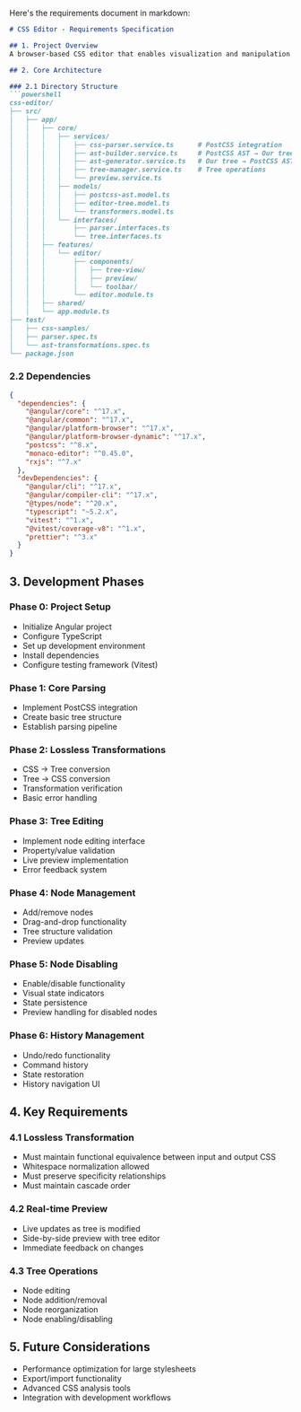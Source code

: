 Here's the requirements document in markdown:

```markdown
# CSS Editor - Requirements Specification

## 1. Project Overview
A browser-based CSS editor that enables visualization and manipulation of CSS through a tree structure, focusing on lossless transformations and direct manipulation.

## 2. Core Architecture

### 2.1 Directory Structure
```powershell
css-editor/
├── src/
│   ├── app/
│   │   ├── core/
│   │   │   ├── services/
│   │   │   │   ├── css-parser.service.ts      # PostCSS integration
│   │   │   │   ├── ast-builder.service.ts     # PostCSS AST → Our tree
│   │   │   │   ├── ast-generator.service.ts   # Our tree → PostCSS AST
│   │   │   │   ├── tree-manager.service.ts    # Tree operations
│   │   │   │   └── preview.service.ts
│   │   │   ├── models/
│   │   │   │   ├── postcss-ast.model.ts
│   │   │   │   ├── editor-tree.model.ts
│   │   │   │   └── transformers.model.ts
│   │   │   └── interfaces/
│   │   │       ├── parser.interfaces.ts
│   │   │       └── tree.interfaces.ts
│   │   ├── features/
│   │   │   └── editor/
│   │   │       ├── components/
│   │   │       │   ├── tree-view/
│   │   │       │   ├── preview/
│   │   │       │   └── toolbar/
│   │   │       └── editor.module.ts
│   │   ├── shared/
│   │   └── app.module.ts
├── test/
│   ├── css-samples/
│   ├── parser.spec.ts
│   └── ast-transformations.spec.ts
└── package.json
```

### 2.2 Dependencies
```json
{
  "dependencies": {
    "@angular/core": "^17.x",
    "@angular/common": "^17.x",
    "@angular/platform-browser": "^17.x",
    "@angular/platform-browser-dynamic": "^17.x",
    "postcss": "^8.x",
    "monaco-editor": "^0.45.0",
    "rxjs": "^7.x"
  },
  "devDependencies": {
    "@angular/cli": "^17.x",
    "@angular/compiler-cli": "^17.x",
    "@types/node": "^20.x",
    "typescript": "~5.2.x",
    "vitest": "^1.x",
    "@vitest/coverage-v8": "^1.x",
    "prettier": "^3.x"
  }
}
```

## 3. Development Phases

### Phase 0: Project Setup
- Initialize Angular project
- Configure TypeScript
- Set up development environment
- Install dependencies
- Configure testing framework (Vitest)

### Phase 1: Core Parsing
- Implement PostCSS integration
- Create basic tree structure
- Establish parsing pipeline

### Phase 2: Lossless Transformations
- CSS → Tree conversion
- Tree → CSS conversion
- Transformation verification
- Basic error handling

### Phase 3: Tree Editing
- Implement node editing interface
- Property/value validation
- Live preview implementation
- Error feedback system

### Phase 4: Node Management
- Add/remove nodes
- Drag-and-drop functionality
- Tree structure validation
- Preview updates

### Phase 5: Node Disabling
- Enable/disable functionality
- Visual state indicators
- State persistence
- Preview handling for disabled nodes

### Phase 6: History Management
- Undo/redo functionality
- Command history
- State restoration
- History navigation UI

## 4. Key Requirements

### 4.1 Lossless Transformation
- Must maintain functional equivalence between input and output CSS
- Whitespace normalization allowed
- Must preserve specificity relationships
- Must maintain cascade order

### 4.2 Real-time Preview
- Live updates as tree is modified
- Side-by-side preview with tree editor
- Immediate feedback on changes

### 4.3 Tree Operations
- Node editing
- Node addition/removal
- Node reorganization
- Node enabling/disabling

## 5. Future Considerations
- Performance optimization for large stylesheets
- Export/import functionality
- Advanced CSS analysis tools
- Integration with development workflows
```